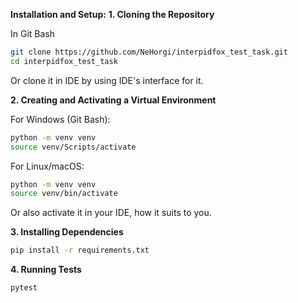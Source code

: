 **Installation and Setup:**
**1. Cloning the Repository**

In Git Bash
```bash
git clone https://github.com/NeHorgi/interpidfox_test_task.git
cd interpidfox_test_task
```
Or clone it in IDE by using IDE's interface for it.

**2. Creating and Activating a Virtual Environment**

For Windows (Git Bash):
```bash
python -m venv venv
source venv/Scripts/activate
```
For Linux/macOS:
```bash
python -m venv venv
source venv/bin/activate
```
Or also activate it in your IDE, how it suits to you.

**3. Installing Dependencies**
```bash
pip install -r requirements.txt
```
**4. Running Tests**
```bash
pytest
```
